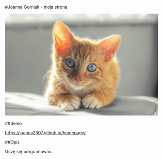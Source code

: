 #Joanna Gorniak - moja strona 

![Kotek](images/kotek.jpg)

##demo

https://joanna2307.github.io/homepage/

##Opis

Uczę się porgramować.
